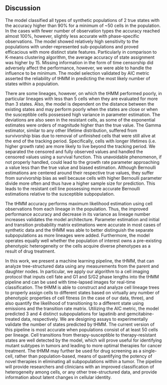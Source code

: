 ## Discussion

The model classified all types of synthetic populations of 2 true states with the accuracy higher than 90% for a minimum of ~50 cells in the population. In the cases with fewer number of observation types the accuracy reached almost 100%, however, slightly less accurate with phase-specific observations. The model showed relatively high sensitivity to the populations with under-represented sub-populations and proved efficacious with more distinct state features. Particularly in comparison to K-means clustering algorithm, the average accuracy of state assignment was higher by $15%$. Missing information in the form of time censorship did adversely affect the performance, however, we were able to handle the influence to be minimum. The model selection validated by AIC metric asserted the reliability of tHMM in predicting the most likely number of states within a population.

There are some lineages, however, on which the tHMM performed poorly, in particular lineages with less than 5 cells when they are evaluated for more than 3 states. Also, the model is dependent on the distance between the existing states and may perform poorly when the states are close or when the susceptible cells possessed high variance in parameter estimation. The deviations are also seen in the resistant cells, as some of the exponential estimates were orders of magnitude higher than the true value. The Gamma estimator, similar to any other lifetime distribution, suffered from survivorship bias due to removal of unfinished cells that were still alive at the end of the tracking period. Specifically, cells with longer lifetimes (i.e. higher growth rate) are more likely to live beyond the tracking period. We separated the censored and fully observed values and handled the censored values using a survival function. This unavoidable phenomenon, if not properly handled, could lead to the growth rate parameter approaching a value less than the true value and biased estimation. Although Bernoulli estimations are centered around their respective true values, they suffer from survivorship bias as well because cells with higher Bernoulli parameter divide more often and thus have a higher sample size for prediction. This leads to the resistant cell line possessing more accurate Bernoulli estimations relative to the susceptible subpopulation.

The tHMM accuracy performs maximum likelihood estimation using cell observations from each lineage in the population. Thus, the improved performance accuracy and decrease in its variance as lineage number increases validates the model architecture. Parameter estimation and initial and transition probability matrix estimations were accurate in most cases of synthetic data and the tHMM was able to better distinguish the separate subpopulations as more lineages were added. Furthermore, the model operates equally well whether the population of interest owns a pre-existing phenotypic heterogeneity or the cells acquire diverse phenotypes as a result of drug treatment.

In this work, we present a machine learning pipeline, the tHMM, that can analyze tree-structured data using any measurements from the parent and daughter nodes. In particular, we apply our algorithm to a cell imaging protocol that inputs cell fate and G1 and S/G2 phase lengths into the tHMM pipeline and can be used with time-lapsed images for real-time classification. The tHMM is able to construct and analyze cell lineage trees to properly assign cells to different states based on virtually any number of phenotypic properties of cell fitness (in the case of our data, three), and also quantify the likelihood of transitioning to a different state using emissions and the transition rate matrix. Utilizing the AIC metric, the model predicted 3 and 4 distinct subpopulations for lapatinib and gemcitabine-treated data, respectively. We are designing assays to experimentally validate the number of states predicted by tHMM. The current version of this pipeline is most accurate when populations consist of at least 50 cells per lineage. Cell transitions from therapy-susceptible to therapy-resistant states are well detected by the model, which will prove useful for identifying mutant subtypes in tumors and leading to more optimal therapies for cancer treatment. The tHMM may further be used for drug screening as a single-cell, rather than population-based, means of quantifying the potency of novel therapies in eliminating all subpopulations within a tumor. The pipeline will provide researchers and clinicians with an improved classification of heterogeneity among cells, or any other tree-structured data, and provide information about latent changes in cellular identity.

